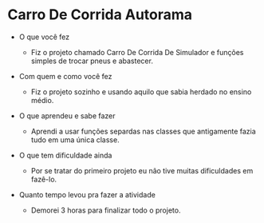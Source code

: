 # Carro De Corrida Autorama
- O que você fez
	- Fiz o projeto chamado Carro De Corrida De Simulador e funções simples de trocar pneus e abastecer.

- Com quem e como você fez
	- Fiz o projeto sozinho e usando aquilo que sabia herdado no ensino médio.

- O que aprendeu e sabe fazer
	- Aprendi a usar funções separdas nas classes que antigamente fazia tudo em uma única classe.

- O que tem dificuldade ainda
	- Por se tratar do primeiro projeto eu não tive muitas dificuldades em fazê-lo.

- Quanto tempo levou pra fazer a atividade
	- Demorei 3 horas para finalizar todo o projeto.